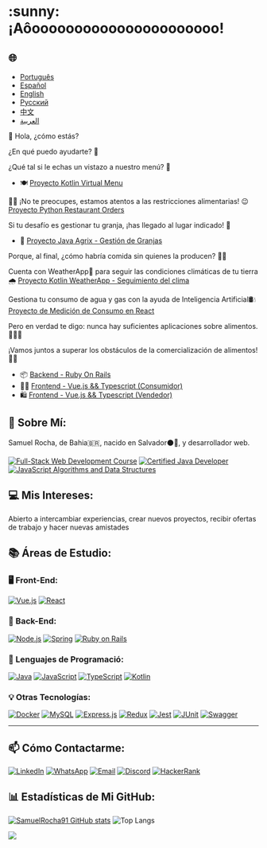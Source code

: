 <h1>:sunny: ¡Aôoooooooooooooooooooooo! </h1>

<h2>🌐</h2>
<ul>
  <li><a href="https://github.com/SamuelRocha91/SamuelRocha91/blob/main/README.md" target="_blank">Português</a></li>
  <li><a href="https://github.com/SamuelRocha91/SamuelRocha91/blob/main/README_SP.MD" target="_blank">Español</a></li>
  <li><a href="https://github.com/SamuelRocha91/SamuelRocha91/blob/main/README_EN.MD" target="_blank">English</a></li>
  <li><a href="https://github.com/SamuelRocha91/SamuelRocha91/blob/main/README_язык.md" target="_blank">Русский</a></li>
  <li><a href="https://github.com/SamuelRocha91/SamuelRocha91/blob/main/README_华语.md" target="_blank">中文</a></li>
  <li><a href="https://github.com/SamuelRocha91/SamuelRocha91/blob/main/README_ar.md" target="_blank">العربية</a></li>
</ul>

👋 Hola, ¿cómo estás?

<div>
  <p>¿En qué puedo ayudarte? 🥰</p>
  <p>¿Qué tal si le echas un vistazo a nuestro menú? 🧾</p>
  <ul>
    <li>
      🍽️ <a href="https://github.com/SamuelRocha91/kotlinVirtualMenu/blob/main/README_es.md" target="_blank">Proyecto Kotlin Virtual Menu</a>
    </li>
  </ul>
  <p>
    👩‍🍳 ¡No te preocupes, estamos atentos a las restricciones alimentarias! 😉
      <a href="https://github.com/SamuelRocha91/restaurantOrders/blob/main/README_es.md" target="_blank">Proyecto Python Restaurant Orders</a>
  </p>
</div>

<p>Si tu desafío es gestionar tu granja, ¡has llegado al lugar indicado! 🎯</p>
<ul>
  <li>🌾 <a href="https://github.com/SamuelRocha91/Agrix/blob/main/README_es.md" target="_blank">Proyecto Java Agrix - Gestión de Granjas</a></li>
</ul>
<p>Porque, al final, ¿cómo habría comida sin quienes la producen? 🤔👀</p>

<p>Cuenta con WeatherApp📱 para seguir las condiciones climáticas de tu tierra 🌧️ <a href="https://github.com/SamuelRocha91/kotlinWeatherApp/blob/main/README_sp.md" target="_blank">Proyecto Kotlin WeatherApp - Seguimiento del clima</a></p>

<p>Gestiona tu consumo de agua y gas con la ayuda de Inteligencia Artificial🛢️💧 <a href="https://github.com/SamuelRocha91/precisionReactApplication/blob/main/README_sp.md" target="_blank">Proyecto de Medición de Consumo en React</a></p>

<p>Pero en verdad te digo: nunca hay suficientes aplicaciones sobre alimentos. 🤪🚀🤷 </p>
<p>¡Vamos juntos a superar los obstáculos de la comercialización de alimentos! 💯🥗</p>
<ul>
  <li>📦 <a href="https://github.com/SamuelRocha91/delivery_back/blob/main/README_es.md" target="_blank">Backend - Ruby On Rails</a></li>
  <li>👨‍💻 <a href="https://github.com/SamuelRocha91/consumy/blob/main/README_es.md" target="_blank">Frontend - Vue.js && Typescript (Consumidor)</a></li>
  <li>🛍️ <a href="https://github.com/SamuelRocha91/seller_application/blob/main/README_es.md" target="_blank">Frontend - Vue.js && Typescript (Vendedor)</a></li>
</ul>

<h2>🧑 Sobre Mí:</h2>
<p>Samuel Rocha, de Bahia🇧🇷, nacido en Salvador⚫🔴, y desarrollador web.</p>

[![Full-Stack Web Development Course](https://img.shields.io/badge/-Certified_Web_Developer-blue?style=flat&logo=google-chrome&logoColor=white)](https://www.credential.net/ad5e0984-fa07-41b0-a50b-51cb25fd0010#gs.ffccza)
[![Certified Java Developer](https://img.shields.io/badge/-Certified_Java_Developer-red?style=flat&logo=java&logoColor=white)](https://www.credential.net/b0eedfe8-4280-4cc4-b832-49f1d9426664#gs.ffcj0a)
[![JavaScript Algorithms and Data Structures](https://img.shields.io/badge/-JavaScript_Algorithms_and_Data_Structures-yellow?style=flat&logo=javascript&logoColor=white)](https://www.freecodecamp.org/certification/Sam_sr91/javascript-algorithms-and-data-structures)


<h2>💻 Mis Intereses:</h2>
<p>Abierto a intercambiar experiencias, crear nuevos proyectos, recibir ofertas de trabajo y hacer nuevas amistades</p>

<h2>📚 Áreas de Estudio:</h2>

### 🖥️ Front-End: 
<a href="https://vuejs.org/" target="_blank"><img src="https://img.shields.io/badge/Vue.js-%2335495e.svg?style=flat&logo=vue-dot-js&logoColor=%234FC08D" alt="Vue.js" /></a> 
<a href="https://reactjs.org/" target="_blank"><img src="https://img.shields.io/badge/React-%2320232a.svg?style=flat&logo=react&logoColor=%2361DAFB" alt="React" /></a>

### 📡 Back-End:
<a href="https://nodejs.org/" target="_blank"><img src="https://img.shields.io/badge/Node.js-43853D?style=flat&logo=node-dot-js&logoColor=white" alt="Node.js" /></a>
<a href="https://spring.io/" target="_blank"><img src="https://img.shields.io/badge/Spring-%236DB33F.svg?style=flat&logo=spring&logoColor=white" alt="Spring" /></a>
<a href="https://rubyonrails.org/" target="_blank"><img src="https://img.shields.io/badge/Ruby_on_Rails-%23CC0000.svg?style=flat&logo=ruby-on-rails&logoColor=white" alt="Ruby on Rails" /></a>

### 📖 Lenguajes de Programació:
<a href="https://www.java.com/" target="_blank"><img src="https://img.shields.io/badge/Java-%23ED8B00.svg?style=flat&logo=java&logoColor=white" alt="Java" /></a>
<a href="https://developer.mozilla.org/en-US/docs/Web/JavaScript" target="_blank"><img src="https://img.shields.io/badge/JavaScript-%23323330.svg?style=flat&logo=javascript&logoColor=%23F7DF1E" alt="JavaScript" /></a>
<a href="https://www.typescriptlang.org/" target="_blank"><img src="https://img.shields.io/badge/TypeScript-%23007ACC.svg?style=flat&logo=typescript&logoColor=white" alt="TypeScript" /></a>
<a href="https://kotlinlang.org/" target="_blank"><img src="https://img.shields.io/badge/Kotlin-%230095D5.svg?style=flat&logo=kotlin&logoColor=white" alt="Kotlin" /></a>

### 💡 Otras Tecnologías:
<a href="https://www.docker.com/" target="_blank"><img src="https://img.shields.io/badge/Docker-%230db7ed.svg?style=flat&logo=docker&logoColor=white" alt="Docker" /></a>
<a href="https://www.mysql.com/" target="_blank"><img src="https://img.shields.io/badge/MySQL-%2300f.svg?style=flat&logo=mysql&logoColor=white" alt="MySQL" /></a>
<a href="https://expressjs.com/" target="_blank"><img src="https://img.shields.io/badge/Express.js-%23404d59.svg?style=flat&logo=express&logoColor=%2361DAFB" alt="Express.js" /></a>
<a href="https://redux.js.org/" target="_blank"><img src="https://img.shields.io/badge/Redux-%23764ABC.svg?style=flat&logo=redux&logoColor=white" alt="Redux" /></a>
<a href="https://jestjs.io/" target="_blank"><img src="https://img.shields.io/badge/Jest-%23C21325.svg?style=flat&logo=jest&logoColor=white" alt="Jest" /></a>
<a href="https://junit.org/junit5/" target="_blank"><img src="https://img.shields.io/badge/JUnit-%2325A162.svg?style=flat&logo=junit5&logoColor=white" alt="JUnit" /></a>
<a href="https://swagger.io/" target="_blank"><img src="https://img.shields.io/badge/Swagger-%2385EA2D.svg?style=flat&logo=swagger&logoColor=black" alt="Swagger" /></a>

<hr/>
<h2>📫 Cómo Contactarme:</h2>

[![LinkedIn](https://img.shields.io/badge/LinkedIn-%230077B5.svg?logo=linkedin&logoColor=white)](https://www.linkedin.com/in/samuel-rocha-88278224a/)
[![WhatsApp](https://img.shields.io/badge/WhatsApp-%25D366.svg?logo=whatsapp&logoColor=white)](https://wa.me/71992594946)
[![Email](https://img.shields.io/badge/Email-D14836?logo=gmail&logoColor=white)](mailto:samuel_sr@hotmail.com.br)
[![Discord](https://img.shields.io/badge/Discord-%237289DA.svg?logo=discord&logoColor=white)](https://discordapp.com/users/samuelrocha91#1543)
[![HackerRank](https://img.shields.io/badge/HackerRank-%232EC866.svg?logo=HackerRank&logoColor=white)](https://www.hackerrank.com/profile/samuel_sr)


<h2>📊 Estadísticas de Mi GitHub:</h2>

[![SamuelRocha91 GitHub stats](https://github-readme-stats.vercel.app/api?username=SamuelRocha91)](https://github.com/SamuelRocha91/github-readme-stats)
![Top Langs](https://github-readme-stats.vercel.app/api/top-langs/?username=SamuelRocha91&langs_count=8&layout=compact)

![](https://api.visitorbadge.io/api/VisitorHit?user=SamuelRocha91&repo=SamuelRocha91-visitors-badge&countColor=%237B1E7A)
